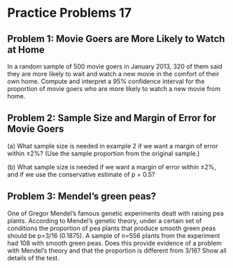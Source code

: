 # Practice Problems 17


## Problem 1:  Movie Goers are More Likely to Watch at Home

In a random sample of 500 movie goers in January 2013, 320 of them said they are more likely to wait and watch a new movie in the comfort of their own home.  Compute and interpret a 95% confidence interval for the proportion of movie goers who are more likely to watch a new movie from home.  

<!-- <details><summary><red>Click for answer</red></summary> -->
<!-- *Answer:* We see that $\hat{p}=\frac{320}{500}=0.640$ (keep at least 3 decimal spots to ensure accuracy in your SE calculation!) The confidence interval is given by: -->

<!-- $$\text { Statistic }\pm z^{*} S E$$ -->

<!-- $$\begin{array}{l} -->
<!-- \hat{p} \pm z^{*} \cdot \sqrt{\frac{\hat{p}(1-\hat{p})}{n}} \\ -->
<!-- 0.64 \pm 1.96 \cdot \sqrt{\frac{0.64(1-0.64)}{500}} \\ -->
<!-- 0.64 \pm 0.042\\ -->
<!-- (0.598, 0.682) -->
<!-- \end{array}$$ -->

<!-- (Make sure to use proportions in your CI, then convert to % at the end if you prefer a percentage interpretation.) We are 95% sure that the proportion of all movie goers who are more likely to wait and watch a new movie at home is between 0.598 and 0.682. -->
<!-- </details><br> -->


## Problem 2:  Sample Size and Margin of Error for Movie Goers

(a)  What sample size is needed in example 2 if we want a margin of error within ±2%?  (Use the sample proportion from the original sample.)

<!-- <details><summary><red>Click for answer</red></summary> -->

<!-- *Answer:* -->

<!-- $$\begin{array}{l} -->
<!-- 0.02=z^{*} \sqrt{\frac{\hat{p}(1-\hat{p})}{n}} \\ -->
<!-- n=\left(\frac{z^{*}}{0.02}\right)^{2} \hat{p}(1-\hat{p})\\\quad =\left(\frac{1.96}{0.02}\right)^{2} 0.64(1-0.64)=2212.76 -->
<!-- \end{array}$$ -->

<!-- We need a sample size of at least n = 2,213 to have a margin of error this small.  This is substantially more than the sample size of 500 used in the actual survey.  -->
<!-- </details><br> -->



(b)  What sample size is needed if we want a margin of error within ±2%, and if we use the conservative estimate of p = 0.5?  

<!-- <details><summary><red>Click for answer</red></summary> -->

<!-- *Answer:* -->

<!-- $$n=\left(\frac{1.96}{0.02}\right)^{2} 0.5(1-0.5)=2401$$ -->

<!-- We need a sample size of at least n = 2,401 to have a margin of error this small.  Notice that if we have less knowledge of the actual proportion, we need a larger sample size to arrive at the same margin of error.   -->
<!-- </details><br> -->



## Problem 3:  Mendel’s green peas?

One of Gregor Mendel’s famous genetic experiments dealt with raising pea plants.  According to Mendel’s genetic theory, under a certain set of conditions the proportion of pea plants that produce smooth green peas should be p=3/16 (0.1875).  A sample of n=556 plants from the experiment had 108 with smooth green peas.  Does this provide evidence of a problem with Mendel’s theory and that the proportion is different from 3/16?  Show all details of the test. 

<!-- <details><summary><red>Click for answer</red></summary> -->

<!-- *Answer:* We are testing $H_{0}: p=0.1875$ vs $H_{a}: p \neq 0.1875$ where p represents the proportion of pea plans with smooth green peas. The sample proportion is $\hat{p}=\frac{108}{556}=0.1942$ and the sample size is $n=556$. The test statistic is: -->

<!-- $$z=\frac{\text { Statistic }-\text { Null }}{S E}=\frac{\hat{p}-p_{0}}{\sqrt{\frac{p_{0}\left(1-p_{0}\right)}{n}}}=\frac{0.1942-0.1875}{\sqrt{\frac{0.1875(1-0.1875)}{556}}}=0.405$$ -->

<!-- This is a two-tail test, and we see that the area to the right of 0.405 in a normal distribution is 0.343 `(1-pnorm(0.405))`, so the p-value is 2(0.343) = 0.686.The R command is: `2*(1-pnorm(0.405))` -->

<!-- We do not reject H0 and conclude that this sample does not provide evidence that the proportion of smooth green pea plants is different from the 3/16 that Mendel’s theory predicts. (It is worth pointing out that this does not “prove” Mendel’s theory, since we don’t “accept” $H_0$– we just find a lack of sufficient evidence to refute it. ) -->
<!-- </details><br> -->

